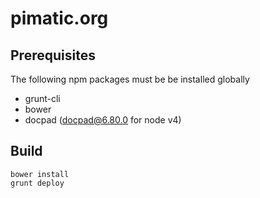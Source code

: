 pimatic.org
===========

## Prerequisites

The following npm packages must be be installed globally

* grunt-cli
* bower
* docpad (docpad@6.80.0 for node v4)

## Build

``` 
bower install
grunt deploy

```